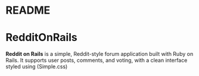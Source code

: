 
# README

# RedditOnRails
**Reddit on Rails** is a simple, Reddit-style forum application built with Ruby on Rails. It supports user posts, comments, and voting, with a clean interface styled using (Simple.css)

